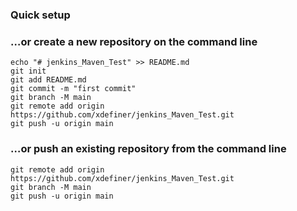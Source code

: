 ### **Quick setup** 

### …or create a new repository on the command line



```shell
echo "# jenkins_Maven_Test" >> README.md
git init
git add README.md
git commit -m "first commit"
git branch -M main
git remote add origin https://github.com/xdefiner/jenkins_Maven_Test.git
git push -u origin main
```

### …or push an existing repository from the command line



```shell
git remote add origin https://github.com/xdefiner/jenkins_Maven_Test.git
git branch -M main
git push -u origin main
```
